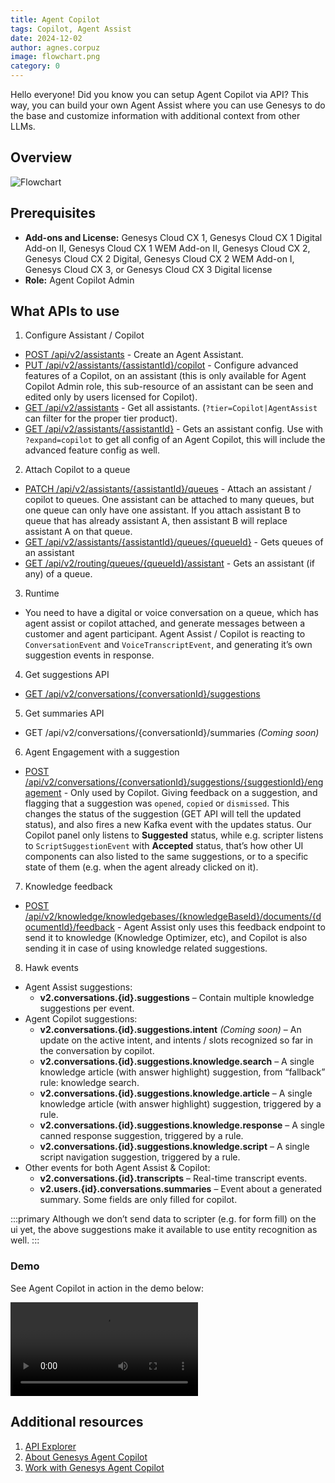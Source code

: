 ```yaml
---
title: Agent Copilot
tags: Copilot, Agent Assist
date: 2024-12-02
author: agnes.corpuz
image: flowchart.png
category: 0
---
```


Hello everyone! Did you know you can setup Agent Copilot via API? This way, you can build your own Agent Assist where you can use Genesys to do the base and customize information with additional context from other LLMs.

## Overview
![Flowchart](flowchart.png "Flowchart")

## Prerequisites
- **Add-ons and License:** Genesys Cloud CX 1, Genesys Cloud CX 1 Digital Add-on II, Genesys Cloud CX 1 WEM Add-on II, Genesys Cloud CX 2, Genesys Cloud CX 2 Digital, Genesys Cloud CX 2 WEM Add-on I, Genesys Cloud CX 3, or Genesys Cloud CX 3 Digital license
- **Role:** Agent Copilot Admin

## What APIs to use

1. Configure Assistant / Copilot
  - [POST /api/v2/assistants](/devapps/api-explorer#post-api-v2-assistants) - Create an Agent Assistant.
  - [PUT /api/v2/assistants/{assistantId}/copilot](/devapps/api-explorer#put-api-v2-assistants--assistantId--copilot) - Configure advanced features of a Copilot, on an assistant (this is only available for Agent Copilot Admin role, this sub-resource of an assistant can be seen and edited only by users licensed for Copilot).
  - [GET /api/v2/assistants](/devapps/api-explorer#get-api-v2-assistants) - Get all assistants. (`?tier=Copilot|AgentAssist` can filter for the proper tier product).
  - [GET /api/v2/assistants/{assistantId}](/devapps/api-explorer#get-api-v2-assistants--assistantId-) - Gets an assistant config. Use with `?expand=copilot` to get all config of an Agent Copilot, this will include the advanced feature config as well.
 
2. Attach Copilot to a queue
  - [PATCH /api/v2/assistants/{assistantId}/queues](/devapps/api-explorer#patch-api-v2-assistants--assistantId--queues) - Attach an assistant / copilot to queues. One assistant can be attached to many queues, but one queue can only have one assistant. If you attach assistant B to queue that has already assistant A, then assistant B will replace assistant A on that queue.
  - [GET /api/v2/assistants/{assistantId}/queues/{queueId}](/devapps/api-explorer#get-api-v2-assistants--assistantId--queues--queueId-) - Gets queues of an assistant
  - [GET /api/v2/routing/queues/{queueId}/assistant](/devapps/api-explorer#get-api-v2-routing-queues--queueId--assistant) - Gets an assistant (if any) of a queue.

3. Runtime
  - You need to have a digital or voice conversation on a queue, which has agent assist or copilot attached, and generate messages between a customer and agent participant. Agent Assist / Copilot is reacting to `ConversationEvent` and `VoiceTranscriptEvent`, and generating it’s own suggestion events in response.

4. Get suggestions API
  - [GET /api/v2/conversations/{conversationId}/suggestions](/devapps/api-explorer#get-api-v2-conversations--conversationId--suggestions)

5. Get summaries API
  - GET /api/v2/conversations/{conversationId}/summaries *(Coming soon)*

6. Agent Engagement with a suggestion
  - [POST /api/v2/conversations/{conversationId}/suggestions/{suggestionId}/engagement](/devapps/api-explorer#post-api-v2-conversations--conversationId--suggestions--suggestionId--engagement) - Only used by Copilot. Giving feedback on a suggestion, and flagging that a suggestion was `opened`, `copied` or `dismissed`. This changes the status of the suggestion (GET API will tell the updated status), and also fires a new Kafka event with the updates status. Our Copilot panel only listens to **Suggested** status, while e.g. scripter listens to `ScriptSuggestionEvent` with **Accepted** status, that’s how other UI components can also listed to the same suggestions, or to a specific state of them (e.g. when the agent already clicked on it).

7. Knowledge feedback
  - [POST /api/v2/knowledge/knowledgebases/{knowledgeBaseId}/documents/{documentId}/feedback](/devapps/api-explorer#post-api-v2-knowledge-knowledgebases--knowledgeBaseId--documents--documentId--feedback) - Agent Assist only uses this feedback endpoint to send it to knowledge (Knowledge Optimizer, etc), and Copilot is also sending it in case of using knowledge related suggestions.

8. Hawk events
  - Agent Assist suggestions:
    - **v2.conversations.{id}.suggestions**  – Contain multiple knowledge suggestions per event.
  - Agent Copilot suggestions:
    - **v2.conversations.{id}.suggestions.intent** *(Coming soon)* – An update on the active intent, and intents / slots recognized so far in the conversation by copilot.
    - **v2.conversations.{id}.suggestions.knowledge.search** – A single knowledge article (with answer highlight) suggestion, from “fallback” rule: knowledge search.
    - **v2.conversations.{id}.suggestions.knowledge.article** – A single knowledge article (with answer highlight) suggestion, triggered by a rule.
    - **v2.conversations.{id}.suggestions.knowledge.response** – A single canned response suggestion, triggered by a rule.
    - **v2.conversations.{id}.suggestions.knowledge.script** – A single script navigation suggestion, triggered by a rule.
  - Other events for both Agent Assist & Copilot:
    - **v2.conversations.{id}.transcripts** – Real-time transcript events.
    - **v2.users.{id}.conversations.summaries** – Event about a generated summary. Some fields are only filled for copilot.

:::primary
Although we don’t send data to scripter (e.g. for form fill) on the ui yet, the above suggestions make it available to use entity recognition as well.
:::

### Demo
See Agent Copilot in action in the demo below:

<video src="demo.mp4" controls></video>

## Additional resources 
1. [API Explorer](/devapps/api-explorer-standalone)
2. [About Genesys Agent Copilot](https://help.mypurecloud.com/articles/about-genesys-agent-copilot/)
3. [Work with Genesys Agent Copilot](https://help.mypurecloud.com/articles/work-with-genesys-agent-copilot/)